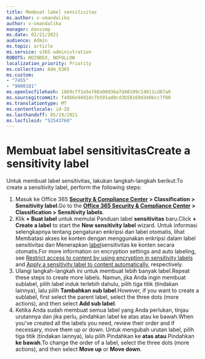 ```yaml
---
title: Membuat label sensitivitas
ms.author: v-smandalika
author: v-smandalika
manager: dansimp
ms.date: 02/21/2021
audience: Admin
ms.topic: article
ms.service: o365-administration
ROBOTS: NOINDEX, NOFOLLOW
localization_priority: Priority
ms.collection: Adm_O365
ms.custom:
- "7455"
- "9000181"
ms.openlocfilehash: 1869cff3a5ef80a90d36a7d40199c14011cd87a0
ms.sourcegitcommit: f4866e94918c7b591ad0cd3b58169d340bcc7f00
ms.translationtype: MT
ms.contentlocale: id-ID
ms.lasthandoff: 05/19/2021
ms.locfileid: "52543760"
---
```

# <a name="create-a-sensitivity-label"></a><span data-ttu-id="1d34a-102">Membuat label sensitivitas</span><span class="sxs-lookup"><span data-stu-id="1d34a-102">Create a sensitivity label</span></span>

<span data-ttu-id="1d34a-103">Untuk membuat label sensitivitas, lakukan langkah-langkah berikut:</span><span class="sxs-lookup"><span data-stu-id="1d34a-103">To create a sensitivity label, perform the following steps:</span></span>

1. <span data-ttu-id="1d34a-104">Masuk ke Office 365 **[Security & Compliance Center](https://sip.protection.office.com/) > Classification > Sensitivity label**.</span><span class="sxs-lookup"><span data-stu-id="1d34a-104">Go to the **[Office 365 Security & Compliance Center](https://sip.protection.office.com/) > Classification > Sensitivity labels**.</span></span>
2. <span data-ttu-id="1d34a-105">Klik **+ Buat label** untuk memulai Panduan label **sensitivitas** baru.</span><span class="sxs-lookup"><span data-stu-id="1d34a-105">Click **+ Create a label** to start the **New sensitivity label** wizard.</span></span> <span data-ttu-id="1d34a-106">Untuk informasi selengkapnya tentang pengaturan enkripsi [](/microsoft-365/compliance/encryption-sensitivity-labels) dan label otomatis, lihat Membatasi akses ke konten dengan menggunakan enkripsi dalam label sensitivitas dan Menerapkan [label](/microsoft-365/compliance/apply-sensitivity-label-automatically)sensitivitas ke konten secara otomatis.</span><span class="sxs-lookup"><span data-stu-id="1d34a-106">For more information on encryption settings and auto labeling, see [Restrict access to content by using encryption in sensitivity labels](/microsoft-365/compliance/encryption-sensitivity-labels) and [Apply a sensitivity label to content automatically](/microsoft-365/compliance/apply-sensitivity-label-automatically), respectively.</span></span>
3. <span data-ttu-id="1d34a-107">Ulangi langkah-langkah ini untuk membuat lebih banyak label.</span><span class="sxs-lookup"><span data-stu-id="1d34a-107">Repeat these steps to create more labels.</span></span> <span data-ttu-id="1d34a-108">Namun, jika Anda ingin membuat sublabel, pilih label induk terlebih dahulu, pilih tiga titik (tindakan lainnya), lalu pilih **Tambahkan sub label**.</span><span class="sxs-lookup"><span data-stu-id="1d34a-108">However, if you want to create a sublabel, first select the parent label, select the three dots (more actions), and then select **Add sub label**.</span></span>
4. <span data-ttu-id="1d34a-109">Ketika Anda sudah membuat semua label yang Anda perlukan, tinjau urutannya dan jika perlu, pindahkan label ke atas atau ke bawah.</span><span class="sxs-lookup"><span data-stu-id="1d34a-109">When you've created all the labels you need, review their order and if necessary, move them up or down.</span></span> <span data-ttu-id="1d34a-110">Untuk mengubah urutan label, pilih tiga titik (tindakan lainnya), lalu pilih Pindahkan ke **atas atau** Pindahkan **ke bawah**.</span><span class="sxs-lookup"><span data-stu-id="1d34a-110">To change the order of a label, select the three dots (more actions), and then select **Move up** or **Move down**.</span></span> 

